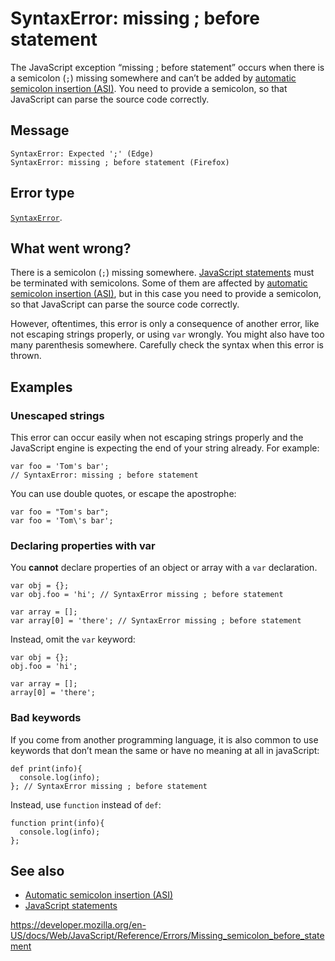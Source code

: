 SyntaxError: missing ; before statement
=======================================

The JavaScript exception “missing ; before statement” occurs when there is a semicolon (`;`) missing somewhere and can’t be added by [automatic semicolon insertion (ASI)](../lexical_grammar#automatic_semicolon_insertion). You need to provide a semicolon, so that JavaScript can parse the source code correctly.

Message
-------

    SyntaxError: Expected ';' (Edge)
    SyntaxError: missing ; before statement (Firefox)

Error type
----------

[`SyntaxError`](../global_objects/syntaxerror).

What went wrong?
----------------

There is a semicolon (`;`) missing somewhere. [JavaScript statements](https://developer.mozilla.org/en-US/docs/Web/JavaScript/Reference/Statements) must be terminated with semicolons. Some of them are affected by [automatic semicolon insertion (ASI)](../lexical_grammar#automatic_semicolon_insertion), but in this case you need to provide a semicolon, so that JavaScript can parse the source code correctly.

However, oftentimes, this error is only a consequence of another error, like not escaping strings properly, or using `var` wrongly. You might also have too many parenthesis somewhere. Carefully check the syntax when this error is thrown.

Examples
--------

### Unescaped strings

This error can occur easily when not escaping strings properly and the JavaScript engine is expecting the end of your string already. For example:

    var foo = 'Tom's bar';
    // SyntaxError: missing ; before statement

You can use double quotes, or escape the apostrophe:

    var foo = "Tom's bar";
    var foo = 'Tom\'s bar';

### Declaring properties with var

You **cannot** declare properties of an object or array with a `var` declaration.

    var obj = {};
    var obj.foo = 'hi'; // SyntaxError missing ; before statement

    var array = [];
    var array[0] = 'there'; // SyntaxError missing ; before statement

Instead, omit the `var` keyword:

    var obj = {};
    obj.foo = 'hi';

    var array = [];
    array[0] = 'there';

### Bad keywords

If you come from another programming language, it is also common to use keywords that don’t mean the same or have no meaning at all in javaScript:

    def print(info){
      console.log(info);
    }; // SyntaxError missing ; before statement

Instead, use `function` instead of `def`:

    function print(info){
      console.log(info);
    };

See also
--------

-   [Automatic semicolon insertion (ASI)](../lexical_grammar#automatic_semicolon_insertion)
-   [JavaScript statements](https://developer.mozilla.org/en-US/docs/Web/JavaScript/Reference/Statements)

<a href="https://developer.mozilla.org/en-US/docs/Web/JavaScript/Reference/Errors/Missing_semicolon_before_statement" class="_attribution-link">https://developer.mozilla.org/en-US/docs/Web/JavaScript/Reference/Errors/Missing_semicolon_before_statement</a>

